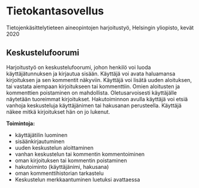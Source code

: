 # Tietokantasovellus
Tietojenkäsittelytieteen aineopintojen harjoitustyö, Helsingin yliopisto, kevät 2020

## Keskustelufoorumi
Harjoitustyö on keskustelufoorumi, johon henkilö voi luoda käyttäjätunnuksen ja kirjautua sisään. Käyttäjä voi avata haluamansa kirjoituksen ja sen kommentit näkyviin. Käyttäjä voi lisätä uuden aloituksen, tai vastata aiempaan kirjoitukseen tai kommenttiin. Omien aloitusten ja kommenttien poistaminen on mahdollista.  Oletusarvoisesti käyttäjälle näytetään tuoreimmat kirjoitukset. Hakutoiminnon avulla käyttäjä voi etsiä vanhoja keskusteluja käyttäjänimen tai hakusanan perusteella. Käyttäjä näkee mitkä kirjoitukset hän on jo lukenut. 

__Toimintoja:__
*  käyttäjätilin luominen
*  sisäänkirjautuminen
*  uuden keskustelun aloittaminen
*  vanhan keskustelun tai kommentin kommentoiminen
*  oman kirjoituksen tai kommentin poistaminen
*  hakutoiminto (käyttäjänimi, hakusana)
*  oman kommenttihistorian tarkastelu
*  Keskustelun merkkaantuminen luetuksi avattaessa
